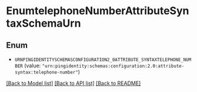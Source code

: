 # EnumtelephoneNumberAttributeSyntaxSchemaUrn

## Enum


* `URNPINGIDENTITYSCHEMASCONFIGURATION2_0ATTRIBUTE_SYNTAXTELEPHONE_NUMBER` (value: `"urn:pingidentity:schemas:configuration:2.0:attribute-syntax:telephone-number"`)


[[Back to Model list]](../README.md#documentation-for-models) [[Back to API list]](../README.md#documentation-for-api-endpoints) [[Back to README]](../README.md)


